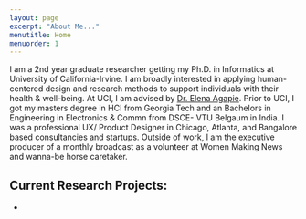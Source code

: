 ```yaml
---
layout: page
excerpt: "About Me..."
menutitle: Home
menuorder: 1
---
```


I am a 2nd year graduate researcher getting my Ph.D. in Informatics at University of California-Irvine. I am broadly interested in applying human-centered design and research methods to support individuals with their health & well-being. At UCI, I am advised by [Dr. Elena Agapie](http://eagapie.com/). Prior to UCI, I got my masters degree in HCI from Georgia Tech and an Bachelors in Engineering in Electronics & Commn from DSCE- VTU Belgaum in India. I was a professional UX/ Product Designer in Chicago, Atlanta, and Bangalore based consultancies and startups. Outside of work, I am the executive producer of a monthly broadcast as a volunteer at Women Making News and wanna-be horse caretaker.

## Current Research Projects:

- 
